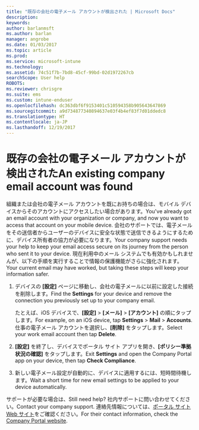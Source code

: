 ```yaml
---
title: "既存の会社の電子メール アカウントが検出された | Microsoft Docs"
description: 
keywords: 
author: barlanmsft
ms.author: barlan
manager: angrobe
ms.date: 01/03/2017
ms.topic: article
ms.prod: 
ms.service: microsoft-intune
ms.technology: 
ms.assetid: 74c51f7b-7bd8-45cf-99bd-02d1972267cb
searchScope: User help
ROBOTS: 
ms.reviewer: chrisgre
ms.suite: ems
ms.custom: intune-enduser
ms.openlocfilehash: dc363dbf6f9153401c510594358b905643647869
ms.sourcegitcommit: a9d734877340894637e03f4b4ef83f7d01ddedc8
ms.translationtype: HT
ms.contentlocale: ja-JP
ms.lasthandoff: 12/19/2017
---
```

# <a name="an-existing-company-email-account-was-found"></a><span data-ttu-id="891ba-102">既存の会社の電子メール アカウントが検出された</span><span class="sxs-lookup"><span data-stu-id="891ba-102">An existing company email account was found</span></span>

<span data-ttu-id="891ba-103">組織または会社の電子メール アカウントを既にお持ちの場合は、モバイル デバイスからそのアカウントにアクセスしたい場合があります。</span><span class="sxs-lookup"><span data-stu-id="891ba-103">You've already got an email account with your organization or company, and now you want to access that account on your mobile device.</span></span> <span data-ttu-id="891ba-104">会社のサポートでは、電子メールをその送信者からユーザーのデバイスに安全な状態で送信できるようにするために、デバイス所有者の協力が必要になります。</span><span class="sxs-lookup"><span data-stu-id="891ba-104">Your company support needs your help to keep your email access secure on its journey from the person who sent it to your device.</span></span> <span data-ttu-id="891ba-105">現在利用中のメール システムでも有効かもしれませんが、以下の手順を実行することで情報の保護機能がさらに強化されます。</span><span class="sxs-lookup"><span data-stu-id="891ba-105">Your current email may have worked, but taking these steps will keep your information safer.</span></span>

1.  <span data-ttu-id="891ba-106">デバイスの **[設定]** ページに移動し、会社の電子メールに以前に設定した接続を削除します。</span><span class="sxs-lookup"><span data-stu-id="891ba-106">Find the **Settings** for your device and remove the connection you previously set up to your company email.</span></span>

    <span data-ttu-id="891ba-107">たとえば、iOS デバイスで、**[設定]** > **[メール]** > **[アカウント]** の順にタップします。</span><span class="sxs-lookup"><span data-stu-id="891ba-107">For example, on an iOS device, tap **Settings** > **Mail** > **Accounts**.</span></span> <span data-ttu-id="891ba-108">仕事の電子メール アカウントを選択し、**[削除]** をタップします。</span><span class="sxs-lookup"><span data-stu-id="891ba-108">Select your work email account then tap **Delete**.</span></span>

2.  <span data-ttu-id="891ba-109">**[設定]** を終了し、デバイスでポータル サイト アプリを開き、**[ポリシー準拠状況の確認]** をタップします。</span><span class="sxs-lookup"><span data-stu-id="891ba-109">Exit **Settings** and open the Company Portal app on your device, then tap **Check Compliance**.</span></span>

3.  <span data-ttu-id="891ba-110">新しい電子メール設定が自動的に、デバイスに適用するには、短時間待機します。</span><span class="sxs-lookup"><span data-stu-id="891ba-110">Wait a short time for new email settings to be applied to your device automatically.</span></span>

<span data-ttu-id="891ba-111">サポートが必要な場合は、</span><span class="sxs-lookup"><span data-stu-id="891ba-111">Still need help?</span></span> <span data-ttu-id="891ba-112">社内サポートに問い合わせてください。</span><span class="sxs-lookup"><span data-stu-id="891ba-112">Contact your company support.</span></span> <span data-ttu-id="891ba-113">連絡先情報については、[ポータル サイト Web サイト](https://portal.manage.microsoft.com#HelpDeskDialog)をご確認ください。</span><span class="sxs-lookup"><span data-stu-id="891ba-113">For their contact information, check the [Company Portal website](https://portal.manage.microsoft.com#HelpDeskDialog).</span></span>
